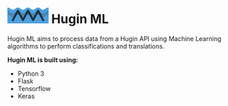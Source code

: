 # <img src="https://raw.githubusercontent.com/kryptokrona/kryptokrona-python-sdk/master/kryptokrona.png" alt="XKR" height="36" /> Hugin ML

Hugin ML aims to process data from a Hugin API using Machine Learning algorithms to perform classifications and translations.

**Hugin ML is built using:**

- Python 3
- Flask
- Tensorflow
- Keras